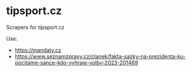 # tipsport.cz
Scrapers for tipsport.cz

Use:

- https://mandaty.cz
- https://www.seznamzpravy.cz/clanek/fakta-sazky-na-prezidenta-ku-pocitame-sance-kdo-vyhraje-volby-2023-201469
